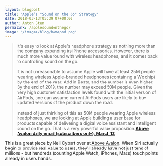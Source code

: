 ```yaml
---
layout: blogpost
title: 'Apple’s "Sound on the Go" Strategy'
date: 2018-03-13T05:39:07+00:00
author: Anton Sten
permalink: /applesoundonthego/
image: '/images/blog/homepod.png'
---
```


>It's easy to look at Apple's headphone strategy as nothing more than the company expanding its iPhone accessories. However, there is much more value found with wireless headphones, and it comes back to controlling sound on the go.<br /><br />It is not unreasonable to assume Apple will have at least 25M people wearing wireless Apple-branded headphones (containing a Wx chip) by the end of the year. Add in Beats, and the number is even higher. By the end of 2019, the number may exceed 50M people. Given the very high customer satisfaction levels found with the initial version of AirPods, one can assume current AirPods users are likely to buy updated versions of the product down the road.<br /><br />Instead of just thinking of this as 50M people wearing Apple wireless headphones, we are looking at Apple building a user base for products capable of delivering a digital voice assistant and intelligent sound on the go. That is a very powerful value proposition.**[Above Avalon daily email (subscribers only), March 12](https://www.aboveavalon.com)**

This is a great piece by Neil Cybart over at [Above Avalon](https://www.aboveavalon.com). When Siri actually begin to [provide real value to users](/voiceinput), they'll already have not just tens of millions - but hundreds (counting Apple Watch, iPhones, Macs) touch points already in users hands.
